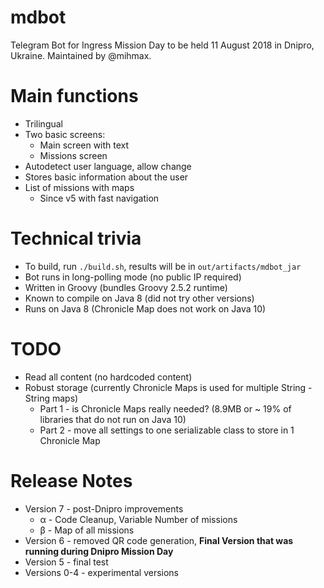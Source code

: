 # mdbot
Telegram Bot for Ingress Mission Day to be held 11 August 2018 in Dnipro, Ukraine.
Maintained by @mihmax.

# Main functions

* Trilingual
* Two basic screens:
  * Main screen with text
  * Missions screen
* Autodetect user language, allow change
* Stores basic information about the user
* List of missions with maps
  * Since v5 with fast navigation

# Technical trivia

* To build, run `./build.sh`, results will be in `out/artifacts/mdbot_jar`
* Bot runs in long-polling mode (no public IP required)
* Written in Groovy (bundles Groovy 2.5.2 runtime)
* Known to compile on Java 8 (did not try other versions)
* Runs on Java 8 (Chronicle Map does not work on Java 10)

# TODO

* Read all content (no hardcoded content)
* Robust storage (currently Chronicle Maps is used for multiple String - String maps)
  * Part 1 - is Chronicle Maps really needed? (8.9MB or ~ 19% of libraries that do not run on Java 10)
  * Part 2 - move all settings to one serializable class to store in 1 Chronicle Map

# Release Notes

* Version 7 - post-Dnipro improvements
  * α - Code Cleanup, Variable Number of missions
  * β - Map of all missions
* Version 6 - removed QR code generation,
  **Final Version that was running during Dnipro Mission Day**
* Version 5 - final test
* Versions 0-4 - experimental versions